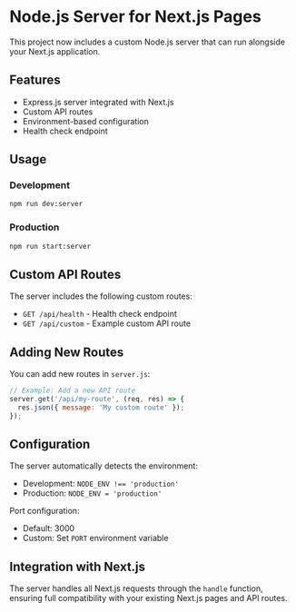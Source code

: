 # Node.js Server for Next.js Pages

This project now includes a custom Node.js server that can run alongside your Next.js application.

## Features

- Express.js server integrated with Next.js
- Custom API routes
- Environment-based configuration
- Health check endpoint

## Usage

### Development
```bash
npm run dev:server
```

### Production
```bash
npm run start:server
```

## Custom API Routes

The server includes the following custom routes:

- `GET /api/health` - Health check endpoint
- `GET /api/custom` - Example custom API route

## Adding New Routes

You can add new routes in `server.js`:

```javascript
// Example: Add a new API route
server.get('/api/my-route', (req, res) => {
  res.json({ message: 'My custom route' });
});
```

## Configuration

The server automatically detects the environment:
- Development: `NODE_ENV !== 'production'`
- Production: `NODE_ENV = 'production'`

Port configuration:
- Default: 3000
- Custom: Set `PORT` environment variable

## Integration with Next.js

The server handles all Next.js requests through the `handle` function, ensuring full compatibility with your existing Next.js pages and API routes.
